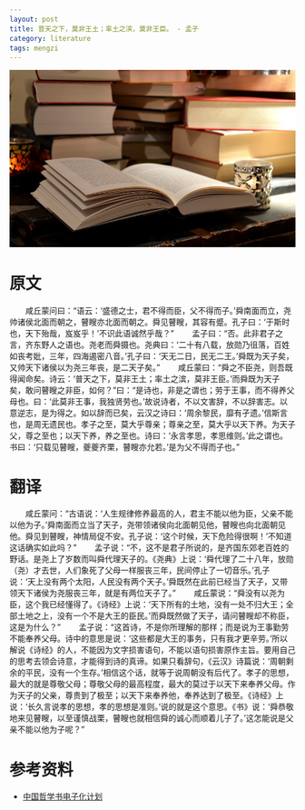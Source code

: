 ```yaml
---
layout: post
title: 普天之下，莫非王土；率土之滨，莫非王臣。 - 孟子
category: literature
tags: mengzi
---
```


![](/assets/img/literature.jpg)

# 原文

　　咸丘蒙问曰：“语云：‘盛德之士，君不得而臣，父不得而子。’舜南面而立，尧帅诸侯北面而朝之，瞽瞍亦北面而朝之。舜见瞽瞍，其容有蹙。孔子曰：‘于斯时也，天下殆哉，岌岌乎！’不识此语诚然乎哉？”
　　孟子曰：“否。此非君子之言，齐东野人之语也。尧老而舜摄也。尧典曰：‘二十有八载，放勋乃徂落，百姓如丧考妣，三年，四海遏密八音。’孔子曰：‘天无二日，民无二王。’舜既为天子矣，又帅天下诸侯以为尧三年丧，是二天子矣。”
　　咸丘蒙曰：“舜之不臣尧，则吾既得闻命矣。诗云：‘普天之下，莫非王土；率土之滨，莫非王臣。’而舜既为天子矣，敢问瞽瞍之非臣，如何？”曰：“是诗也，非是之谓也；劳于王事，而不得养父母也。曰：‘此莫非王事，我独贤劳也。’故说诗者，不以文害辞，不以辞害志。以意逆志，是为得之。如以辞而已矣，云汉之诗曰：‘周余黎民，靡有孑遗。’信斯言也，是周无遗民也。孝子之至，莫大乎尊亲；尊亲之至，莫大乎以天下养。为天子父，尊之至也；以天下养，养之至也。诗曰：‘永言孝思，孝思维则。’此之谓也。书曰：‘只载见瞽瞍，夔夔齐栗，瞽瞍亦允若。’是为父不得而子也。”

# 翻译

　　咸丘蒙问：“古语说：‘人生规律修养最高的人，君主不能以他为臣，父亲不能以他为子。’舜南面而立当了天子，尧带领诸侯向北面朝见他，瞽瞍也向北面朝见他。舜见到瞽瞍，神情局促不安。孔子说：‘这个时候，天下危险得很啊！’不知道这话确实如此吗？”
　　孟子说：“不，这不是君子所说的，是齐国东郊老百姓的野话。是尧上了岁数而叫舜代理天子的。《尧典》上说：‘舜代理了二十八年，放勋（尧）才去世，人们象死了父母一样服丧三年，民间停止了一切音乐。’孔子说：‘天上没有两个太阳，人民没有两个天子。’舜既然在此前已经当了天子，又带领天下诸侯为尧服丧三年，就是有两位天子了。”
　　咸丘蒙说：“舜没有以尧为臣，这个我已经懂得了。《诗经》上说：‘天下所有的土地，没有一处不归大王；全部土地之上，没有一个不是大王的臣民。’而舜既然做了天子，请问瞽瞍却不称臣，这是为什么？”
　　孟子说：“这首诗，不是你所理解的那样；而是说为王事勤劳不能奉养父母。诗中的意思是说：‘这些都是大王的事务，只有我才更辛劳。’所以解说《诗经》的人，不能因为文字损害语句，不能以语句损害原作主旨。要用自己的思考去领会诗意，才能得到诗的真谛。如果只看辞句，《云汉》诗篇说：‘周朝剩余的平民，没有一个生存。’相信这个话，就等于说周朝没有后代了。孝子的思想，最大的就是尊敬父母；尊敬父母的最高程度，最大的莫过于以天下来奉养父母。作为天子的父亲，尊贵到了极至；以天下来奉养他，奉养达到了极至。《诗经》上说：‘长久言说孝的思想，孝的思想是准则。’说的就是这个意思。《书》说：‘舜恭敬地来见瞽瞍，以至谨慎战栗，瞽瞍也就相信舜的诚心而顺着儿子了。’这怎能说是父亲不能以他为子呢？”
# 参考资料

* [中国哲学书电子化计划][1]

[1]: http://ctext.org/mengzi/wan-zhang-i/zhs